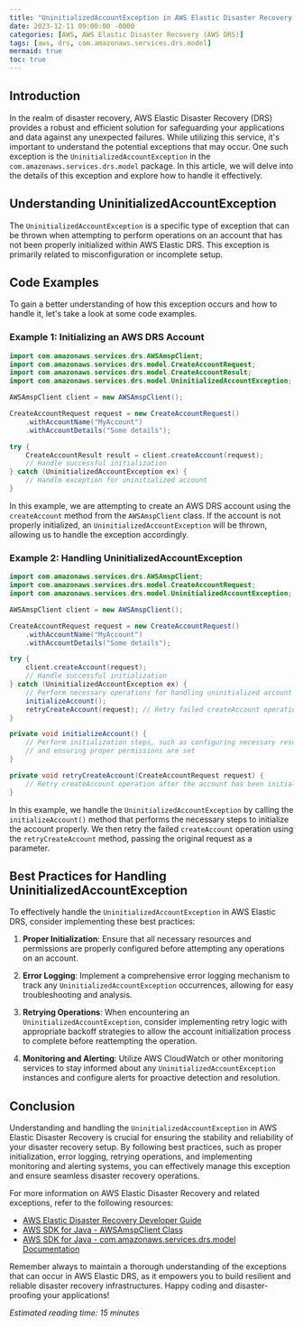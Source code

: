 ```yaml
---
title: "UninitializedAccountException in AWS Elastic Disaster Recovery (AWS DRS)"
date: 2023-12-11 09:00:00 -0000
categories: [AWS, AWS Elastic Disaster Recovery (AWS DRS)]
tags: [aws, drs, com.amazonaws.services.drs.model]
mermaid: true
toc: true
---
```



## Introduction

In the realm of disaster recovery, AWS Elastic Disaster Recovery (DRS) provides a robust and efficient solution for safeguarding your applications and data against any unexpected failures. While utilizing this service, it's important to understand the potential exceptions that may occur. One such exception is the `UninitializedAccountException` in the `com.amazonaws.services.drs.model` package. In this article, we will delve into the details of this exception and explore how to handle it effectively.

## Understanding UninitializedAccountException

The `UninitializedAccountException` is a specific type of exception that can be thrown when attempting to perform operations on an account that has not been properly initialized within AWS Elastic DRS. This exception is primarily related to misconfiguration or incomplete setup.

## Code Examples

To gain a better understanding of how this exception occurs and how to handle it, let's take a look at some code examples.

### Example 1: Initializing an AWS DRS Account

```java
import com.amazonaws.services.drs.AWSAmspClient;
import com.amazonaws.services.drs.model.CreateAccountRequest;
import com.amazonaws.services.drs.model.CreateAccountResult;
import com.amazonaws.services.drs.model.UninitializedAccountException;

AWSAmspClient client = new AWSAmspClient();

CreateAccountRequest request = new CreateAccountRequest()
    .withAccountName("MyAccount")
    .withAccountDetails("Some details");

try {
    CreateAccountResult result = client.createAccount(request);
    // Handle successful initialization
} catch (UninitializedAccountException ex) {
    // Handle exception for uninitialized account
}
```

In this example, we are attempting to create an AWS DRS account using the `createAccount` method from the `AWSAmspClient` class. If the account is not properly initialized, an `UninitializedAccountException` will be thrown, allowing us to handle the exception accordingly.

### Example 2: Handling UninitializedAccountException

```java
import com.amazonaws.services.drs.AWSAmspClient;
import com.amazonaws.services.drs.model.CreateAccountRequest;
import com.amazonaws.services.drs.model.UninitializedAccountException;

AWSAmspClient client = new AWSAmspClient();

CreateAccountRequest request = new CreateAccountRequest()
    .withAccountName("MyAccount")
    .withAccountDetails("Some details");

try {
    client.createAccount(request);
    // Handle successful initialization
} catch (UninitializedAccountException ex) {
    // Perform necessary operations for handling uninitialized account
    initializeAccount();
    retryCreateAccount(request); // Retry failed createAccount operation
}

private void initializeAccount() {
    // Perform initialization steps, such as configuring necessary resources
    // and ensuring proper permissions are set
}

private void retryCreateAccount(CreateAccountRequest request) {
    // Retry createAccount operation after the account has been initialized
}
```

In this example, we handle the `UninitializedAccountException` by calling the `initializeAccount()` method that performs the necessary steps to initialize the account properly. We then retry the failed `createAccount` operation using the `retryCreateAccount` method, passing the original request as a parameter.

## Best Practices for Handling UninitializedAccountException

To effectively handle the `UninitializedAccountException` in AWS Elastic DRS, consider implementing these best practices:

1. **Proper Initialization**: Ensure that all necessary resources and permissions are properly configured before attempting any operations on an account.

2. **Error Logging**: Implement a comprehensive error logging mechanism to track any `UninitializedAccountException` occurrences, allowing for easy troubleshooting and analysis.

3. **Retrying Operations**: When encountering an `UninitializedAccountException`, consider implementing retry logic with appropriate backoff strategies to allow the account initialization process to complete before reattempting the operation.

4. **Monitoring and Alerting**: Utilize AWS CloudWatch or other monitoring services to stay informed about any `UninitializedAccountException` instances and configure alerts for proactive detection and resolution.

## Conclusion

Understanding and handling the `UninitializedAccountException` in AWS Elastic Disaster Recovery is crucial for ensuring the stability and reliability of your disaster recovery setup. By following best practices, such as proper initialization, error logging, retrying operations, and implementing monitoring and alerting systems, you can effectively manage this exception and ensure seamless disaster recovery operations.

For more information on AWS Elastic Disaster Recovery and related exceptions, refer to the following resources:

- [AWS Elastic Disaster Recovery Developer Guide](https://docs.aws.amazon.com/drs/latest/APIReference/Welcome.html)
- [AWS SDK for Java - AWSAmspClient Class](https://docs.aws.amazon.com/AWSJavaSDK/latest/javadoc/com/amazonaws/services/drs/AWSAmspClient.html)
- [AWS SDK for Java - com.amazonaws.services.drs.model Documentation](https://docs.aws.amazon.com/AWSJavaSDK/latest/javadoc/com/amazonaws/services/drs/model/package-frame.html)

Remember always to maintain a thorough understanding of the exceptions that can occur in AWS Elastic DRS, as it empowers you to build resilient and reliable disaster recovery infrastructures. Happy coding and disaster-proofing your applications!

*Estimated reading time: 15 minutes*